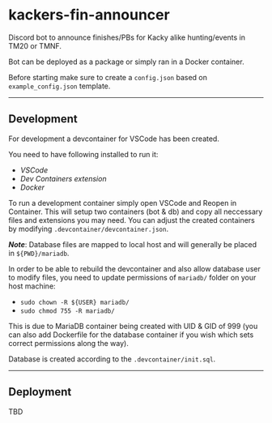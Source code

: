 # **kackers-fin-announcer**
Discord bot to announce finishes/PBs for Kacky alike hunting/events in TM20 or TMNF.

Bot can be deployed as a package or simply ran in a Docker container.

Before starting make sure to create a `config.json` based on `example_config.json` template.

---

## **Development**

For development a devcontainer for VSCode has been created.

You need to have following installed to run it:
* *VSCode*
* *Dev Containers extension*
* *Docker*

To run a development container simply open VSCode and Reopen in Container. This will setup two containers (bot & db) and copy all neccessary files and extensions you may need.
You can adjust the created containers by modifying `.devcontainer/devcontainer.json`.

***Note***:
Database files are mapped to local host and will generally be placed in `${PWD}/mariadb`.

In order to be able to rebuild the devcontainer and also allow database user to modify files, you need to update permissions of `mariadb/` folder on your host machine:
* `sudo chown -R ${USER} mariadb/` 
* `sudo chmod 755 -R mariadb/`

This is due to MariaDB container being created with UID & GID of 999 (you can also add Dockerfile for the database container if you wish which sets correct permissions along the way).

Database is created according to the `.devcontainer/init.sql`.

---

## **Deployment**

TBD


